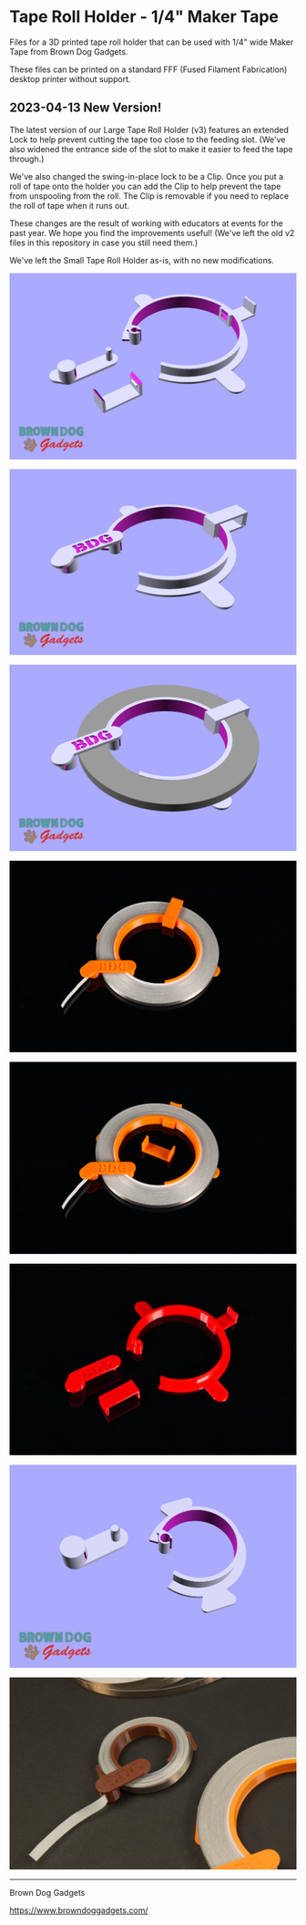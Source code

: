 # Tape Roll Holder - 1/4" Maker Tape

Files for a 3D printed tape roll holder that can be used with 1/4" wide Maker Tape from Brown Dog Gadgets.

These files can be printed on a standard FFF (Fused Filament Fabrication) desktop printer without support.

## 2023-04-13 New Version!

The latest version of our Large Tape Roll Holder (v3) features an extended Lock to help prevent cutting the tape too close to the feeding slot. (We've also widened the entrance side of the slot to make it easier to feed the tape through.)

We've also changed the swing-in-place lock to be a Clip. Once you put a roll of tape onto the holder you can add the Clip to help prevent the tape from unspooling from the roll. The Clip is removable if you need to replace the roll of tape when it runs out.

These changes are the result of working with educators at events for the past year. We hope you find the improvements useful! (We've left the old v2 files in this repository in case you still need them.)

We've left the Small Tape Roll Holder as-is, with no new modifications.

![](Images/Large-Tape-Holder-v3-001.png)

![](Images/Large-Tape-Holder-v3-002.png)

![](Images/Large-Tape-Holder-v3-003.png)

![](Images/Large-Tape-Holder-v3-5438.jpg)

![](Images/Large-Tape-Holder-v3-5439.jpg)

![](Images/Large-Tape-Holder-v3-5442.jpg)

![](Images/Small-Tape-Holder.png)

![](Images/Small-Tape-Holder-2345.jpg)


---

Brown Dog Gadgets

https://www.browndoggadgets.com/
